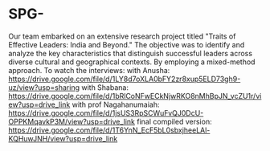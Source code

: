 # SPG-
Our team embarked on an extensive research project titled "Traits of Effective Leaders: India and Beyond." The objective was to identify and analyze the key characteristics that distinguish successful leaders across diverse cultural and geographical contexts. By employing a mixed-method approach.
To watch the interviews:
with Anusha: https://drive.google.com/file/d/1LY8d7oXLA0bFY2zr8xup5ELD73gh9-uz/view?usp=sharing
with Shabana: https://drive.google.com/file/d/1bRlCoNFwECkNjwRKO8nMhBpJN_vcZU1r/view?usp=drive_link
with prof Nagahanumaiah: https://drive.google.com/file/d/1jsUS3RpSCWuFvQJ0DcU-OPPKMqavkP3M/view?usp=drive_link
final compiled version: https://drive.google.com/file/d/1T6YnN_EcF5bL0sbxjheeLAl-KQHuwJNH/view?usp=drive_link
